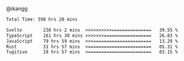 @ikangg
<!--START_SECTION:waka-->

```txt
Total Time: 598 hrs 20 mins

Svelte        238 hrs 2 mins  >>>>>>>>>>===============   39.55 %
TypeScript    161 hrs 30 mins >>>>>>>==================   26.83 %
JavaScript    79 hrs 59 mins  >>>======================   13.29 %
Rust          31 hrs 57 mins  >========================   05.31 %
fugitive      18 hrs 57 mins  >========================   03.15 %
```

<!--END_SECTION:waka-->
